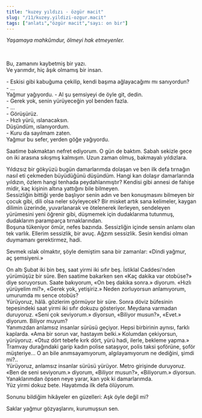 ```yaml
---
title: "kuzey yıldızı - özgür macit"
slug: "/11/kuzey.yildizi-ozgur.macit"
tags: ["anlatı","özgür macit","sayı: on bir"]
---
```


*Yaşamaya mahkûmdur, ölmeyi hak etmeyenler.*

 

Bu, zamanını kaybetmiş bir yazı.  
Ve yarımdır, hiç âşık olmamış bir insan.

\- Eskisi gibi kabuğuma çekilip, kendi başıma ağlayacağımı mı
sanıyordun?  
\- ...  
Yağmur yağıyordu.
\- Al şu şemsiyeyi de öyle git, dedin.  
\- Gerek yok, senin yürüyeceğin yol benden fazla.  
\- ...  
\- Görüşürüz.  
\- Hızlı yürü, ıslanacaksın.  
Düşündüm, ıslanıyordum.  
\- Kuru da sayılmam zaten.  
Yağmur bu sefer, yerden göğe yağıyordu.

Saatime bakmaktan nefret ediyorum. O gün de baktım. Sabah sekizle gece
on iki arasına sıkışmış kalmışım. Uzun zaman olmuş,
bakmayalı yıldızlara.

Yıldızsız bir gökyüzü bugün damarlarımda dolaşan ve ben ilk defa
tırnağın nasıl eti çekmeden büyüdüğünü düşündüm. Hangi kan dolaşır
damarlarında yıldızın, özlem hangi tenhada peydahlanmıştır? Kendisi gibi
annesi de fahişe midir, kaç kişinin altına yattığını bile bilmeyen.  
Sessizliğin bittiği yerde başlıyor senin adın ve ben konuşmasını
bilmeyen bir çocuk gibi, dili olsa neler söyleyecek? Bir misket artık
sana kelimeler, kaygan dilimin üzerinde, yuvarlanarak ve ötelenerek
ilerleyen, sendeleyen yürümesini yeni öğrenir gibi, düşmemek için
dudaklarıma tutunmuş, dudaklarım paramparça tırnaklarından.  
Boşuna tükeniyor ömür, nefes bazında. Sessizliğin içinde sensin anlamı
olan tek varlık. Ellerim sessizlik, bir avuç. Ağzım sessizlik. Sesin
kendisi olman duymamanı gerektirmez, hadi.

Sevmek ıslak olmaktır, şöyle demiştim sana bir zamanlar: «Dindi yağmur,
aç şemsiyeni.»

On altı Şubat iki bin beş, saat yirmi iki sıfır beş. İstiklal
Caddesi'nden yürümüşüz bir süre. Ben saatime bakarken sen «Kaç dakika
var otobüse?» diye soruyorsun. Saate bakıyorum, «On beş dakika sonra.»
diyorum. «Hızlı yürüyelim mi?», «Gerek yok, yetişiriz.» Neden
zorluyorsun anlamıyorum, umurumda mı sence otobüs?  
Yürüyoruz, hâlâ. gözlerim görmüyor bir süre. Sonra döviz büfesinin
tepesindeki saat yirmi iki sıfır dokuzu gösteriyor. Meydana varmadan
duruyoruz. «Seni çok seviyorum.» diyorsun, «Biliyor musun?», «Evet.»
diyorum. Biliyor muyum?  
Yanımızdan anlamsız insanlar sürüsü geçiyor. Hepsi birbirinin aynısı,
farklı kaplarda. «Ama bir sorun var, hastayım belki.» Kolumdan
çekiyorsun, yürüyoruz. «Otuz dört tebefe kırk dört, yürü hadi, ilerle,
bekleme yapma.» Tramvay durağındaki garip kadın polise sataşıyor, polis
taksi şoförüne, şoför müşteriye... O an bile anımsayamıyorum,
algılayamıyorum ne dediğini, şimdi mi?..  
Yürüyoruz, anlamsız insanlar sürüsü yürüyor. Metro girişinde duruyoruz.
«Ben de seni seviyorum.» diyorum, «Biliyor musun?», «Biliyorum.»
diyorsun. Yanaklarımdan öpsen neye yarar, kan yok ki damarlarımda.  
Yüz yirmi dokuz bete. Hayatımda ilk defa ölüyorum.

Sonunu bildiğim hikâyeler en güzelleri: Aşk öyle değil mi?

Saklar yağmur gözyaşlarını, kurumuşsun sen.

